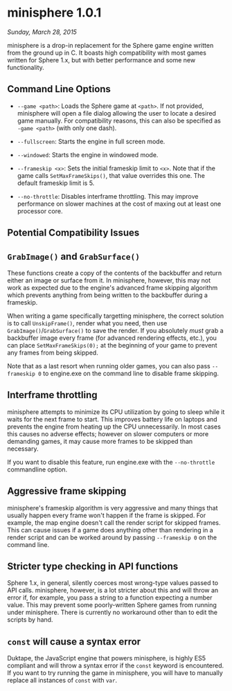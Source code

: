minisphere 1.0.1
================

*Sunday, March 28, 2015*

minisphere is a drop-in replacement for the Sphere game engine written
from the ground up in C.  It boasts high compatibility with most games
written for Sphere 1.x, but with better performance and some new
functionality.


Command Line Options
--------------------

* `--game <path>`: Loads the Sphere game at `<path>`. If not provided,
  minisphere will open a file dialog allowing the user to locate a
  desired game manually. For compatibility reasons, this can also be
  specified as `-game <path>` (with only one dash).

* `--fullscreen`: Starts the engine in full screen mode.

* `--windowed`: Starts the engine in windowed mode.

* `--frameskip <x>`: Sets the initial frameskip limit to `<x>`. Note
  that if the game calls `SetMaxFrameSkips()`, that value overrides this
  one.  The default frameskip limit is 5.

* `--no-throttle`: Disables interframe throttling. This may improve
  performance on slower machines at the cost of maxing out at least one
  processor core.


Potential Compatibility Issues
------------------------------

`GrabImage()` and `GrabSurface()`
---------------------------------

These functions create a copy of the contents of the backbuffer and
return either an image or surface from it. In minisphere, however, this
may not work as expected due to the engine's advanced frame skipping
algorithm which prevents anything from being written to the backbuffer
during a frameskip.

When writing a game specifically targetting minisphere, the correct
solution is to call `UnskipFrame()`, render what you need, then use
`GrabImage()`/`GrabSurface()` to save the render. If you absolutely
*must* grab a backbuffer image every frame (for advanced rendering
effects, etc.), you can place `SetMaxFrameSkips(0);` at the beginning
of your game to prevent any frames from being skipped.

Note that as a last resort when running older games, you can also pass
`--frameskip 0` to engine.exe on the command line to disable frame
skipping.

Interframe throttling
---------------------

minisphere attempts to minimize its CPU utilization by going to sleep
while it waits for the next frame to start. This improves battery life
on laptops and prevents the engine from heating up the CPU
unnecessarily. In most cases this causes no adverse effects; however on
slower computers or more demanding games, it may cause more frames to be
skipped than necessary.

If you want to disable this feature, run engine.exe with the
`--no-throttle` commandline option.

Aggressive frame skipping
-------------------------

minisphere's frameskip algorithm is very aggressive and many things that
usually happen every frame won't happen if the frame is skipped. For
example, the map engine doesn't call the render script for skipped
frames. This can cause issues if a game does anything other than
rendering in a render script and can be worked around by passing
`--frameskip 0` on the command line.

Stricter type checking in API functions
---------------------------------------

Sphere 1.x, in general, silently coerces most wrong-type values passed
to API calls. minisphere, however, is a lot stricter about this and will
throw an error if, for example, you pass a string to a function
expecting a number value. This may prevent some poorly-written Sphere
games from running under minisphere. There is currently no workaround
other than to edit the scripts by hand.

`const` will cause a syntax error
---------------------------------

Duktape, the JavaScript engine that powers minisphere, is highly
ES5 compliant and will throw a syntax error if the `const` keyword is
encountered. If you want to try running the game in minisphere, you will
have to manually replace all instances of `const` with `var`.
